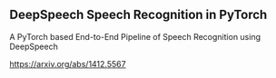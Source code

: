 ## DeepSpeech Speech Recognition in PyTorch

A PyTorch based End-to-End Pipeline of Speech Recognition using DeepSpeech

https://arxiv.org/abs/1412.5567